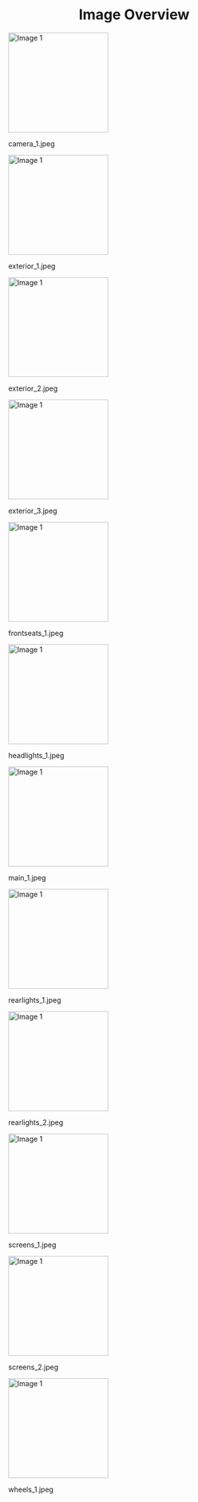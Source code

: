 <h1 style ="text-align: center;"> Image Overview </h1>
<div>
<div>
<img src="https://media.evkx.net/multimedia/models/tesla/model_3/model_3_long_range/camera_1_xst.jpeg" alt="Image 1" style="width: 200px;">
<p>camera_1.jpeg</p>
</div>
<div>
<img src="https://media.evkx.net/multimedia/models/tesla/model_3/model_3_long_range/exterior_1_xst.jpeg" alt="Image 1" style="width: 200px;">
<p>exterior_1.jpeg</p>
</div>
<div>
<img src="https://media.evkx.net/multimedia/models/tesla/model_3/model_3_long_range/exterior_2_xst.jpeg" alt="Image 1" style="width: 200px;">
<p>exterior_2.jpeg</p>
</div>
<div>
<img src="https://media.evkx.net/multimedia/models/tesla/model_3/model_3_long_range/exterior_3_xst.jpeg" alt="Image 1" style="width: 200px;">
<p>exterior_3.jpeg</p>
</div>
<div>
<img src="https://media.evkx.net/multimedia/models/tesla/model_3/model_3_long_range/frontseats_1_xst.jpeg" alt="Image 1" style="width: 200px;">
<p>frontseats_1.jpeg</p>
</div>
<div>
<img src="https://media.evkx.net/multimedia/models/tesla/model_3/model_3_long_range/headlights_1_xst.jpeg" alt="Image 1" style="width: 200px;">
<p>headlights_1.jpeg</p>
</div>
<div>
<img src="https://media.evkx.net/multimedia/models/tesla/model_3/model_3_long_range/main_1_xst.jpeg" alt="Image 1" style="width: 200px;">
<p>main_1.jpeg</p>
</div>
<div>
<img src="https://media.evkx.net/multimedia/models/tesla/model_3/model_3_long_range/rearlights_1_xst.jpeg" alt="Image 1" style="width: 200px;">
<p>rearlights_1.jpeg</p>
</div>
<div>
<img src="https://media.evkx.net/multimedia/models/tesla/model_3/model_3_long_range/rearlights_2_xst.jpeg" alt="Image 1" style="width: 200px;">
<p>rearlights_2.jpeg</p>
</div>
<div>
<img src="https://media.evkx.net/multimedia/models/tesla/model_3/model_3_long_range/screens_1_xst.jpeg" alt="Image 1" style="width: 200px;">
<p>screens_1.jpeg</p>
</div>
<div>
<img src="https://media.evkx.net/multimedia/models/tesla/model_3/model_3_long_range/screens_2_xst.jpeg" alt="Image 1" style="width: 200px;">
<p>screens_2.jpeg</p>
</div>
<div>
<img src="https://media.evkx.net/multimedia/models/tesla/model_3/model_3_long_range/wheels_1_xst.jpeg" alt="Image 1" style="width: 200px;">
<p>wheels_1.jpeg</p>
</div>
</div>
